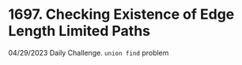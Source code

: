 # 1697. Checking Existence of Edge Length Limited Paths

04/29/2023 Daily Challenge. `union find` problem
